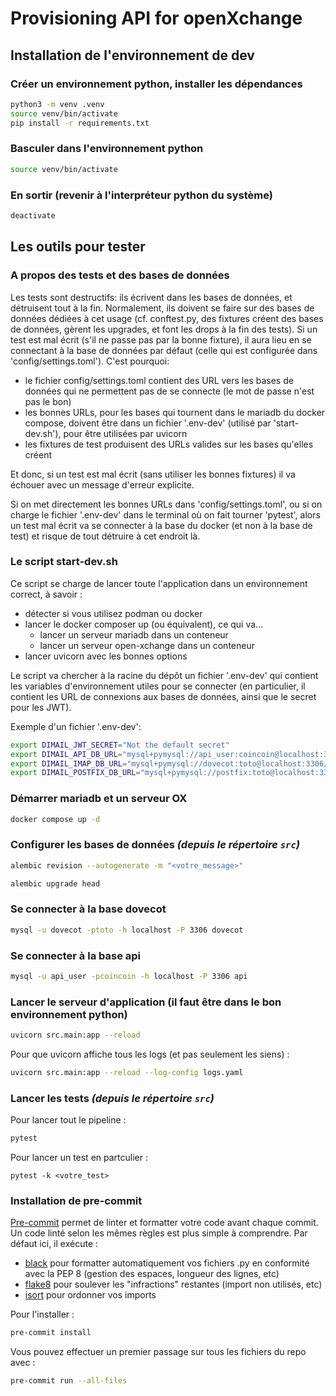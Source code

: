 # Provisioning API for openXchange

## Installation de l'environnement de dev

### Créer un environnement python, installer les dépendances
```bash
python3 -m venv .venv
source venv/bin/activate
pip install -r requirements.txt
```

### Basculer dans l'environnement python
```bash
source venv/bin/activate
```

### En sortir (revenir à l'interpréteur python du système)
```bash
deactivate
```

## Les outils pour tester

### A propos des tests et des bases de données

Les tests sont destructifs: ils écrivent dans les bases de données, et détruisent
tout à la fin. Normalement, ils doivent se faire sur des bases de données dédiées
à cet usage (cf. conftest.py, des fixtures créent des bases de données, gèrent les
upgrades, et font les drops à la fin des tests). Si un test est mal écrit (s'il ne
passe pas par la bonne fixture), il aura lieu en se connectant à la base de données
par défaut (celle qui est configurée dans 'config/settings.toml'). C'est pourquoi:
- le fichier config/settings.toml contient des URL vers les bases de données qui ne
  permettent pas de se connecte (le mot de passe n'est pas le bon)
- les bonnes URLs, pour les bases qui tournent dans le mariadb du docker compose,
  doivent être dans un fichier '.env-dev' (utilisé par 'start-dev.sh'), pour être
  utilisées par uvicorn
- les fixtures de test produisent des URLs valides sur les bases qu'elles créent

Et donc, si un test est mal écrit (sans utiliser les bonnes fixtures) il va échouer
avec un message d'erreur explicite.

Si on met directement les bonnes URLs dans 'config/settings.toml', ou si on charge
le fichier '.env-dev' dans le terminal où on fait tourner 'pytest', alors un test
mal écrit va se connecter à la base du docker (et non à la base de test) et risque
de tout détruire à cet endroit là.

### Le script start-dev.sh

Ce script se charge de lancer toute l'application dans un environnement correct, à savoir :
- détecter si vous utilisez podman ou docker
- lancer le docker composer up (ou équivalent), ce qui va...
  - lancer un serveur mariadb dans un conteneur
  - lancer un serveur open-xchange dans un conteneur
- lancer uvicorn avec les bonnes options

Le script va chercher à la racine du dépôt un fichier '.env-dev' qui contient les variables
d'environnement utiles pour se connecter (en particulier, il contient les URL de connexions
aux bases de données, ainsi que le secret pour les JWT).

Exemple d'un fichier '.env-dev':

```bash
export DIMAIL_JWT_SECRET="Not the default secret"
export DIMAIL_API_DB_URL="mysql+pymysql://api_user:coincoin@localhost:3306/api"
export DIMAIL_IMAP_DB_URL="mysql+pymysql://dovecot:toto@localhost:3306/dovecot"
export DIMAIL_POSTFIX_DB_URL="mysql+pymysql://postfix:toto@localhost:3306/dovecot"
```

### Démarrer mariadb et un serveur OX
```bash
docker compose up -d
```

### Configurer les bases de données _(depuis le répertoire `src`)_
```bash
alembic revision --autogenerate -m "<votre_message>" 

alembic upgrade head
```

### Se connecter à la base dovecot
```bash
mysql -u dovecot -ptoto -h localhost -P 3306 dovecot
```

### Se connecter à la base api
```bash
mysql -u api_user -pcoincoin -h localhost -P 3306 api
```

### Lancer le serveur d'application (il faut être dans le bon environnement python)
```bash
uvicorn src.main:app --reload
```

Pour que uvicorn affiche tous les logs (et pas seulement les siens) :
```bash
uvicorn src.main:app --reload --log-config logs.yaml
```

### Lancer les tests _(depuis le répertoire `src`)_

Pour lancer tout le pipeline :
```bash 
pytest
```

Pour lancer un test en partculier :
```
pytest -k <votre_test> 
```


### Installation de pre-commit

[Pre-commit](https://pre-commit.com/) permet de linter et formatter votre code avant chaque commit. Un code linté selon les mêmes règles est plus simple à comprendre. Par défaut ici, il exécute :

- [black](https://github.com/psf/black) pour formatter automatiquement vos fichiers .py en conformité avec la PEP 8 (gestion des espaces, longueur des lignes, etc)
- [flake8](https://github.com/pycqa/flake8) pour soulever les "infractions" restantes (import non utilisés, etc)
- [isort](https://github.com/pycqa/isort) pour ordonner vos imports

Pour l'installer :
```bash
pre-commit install
```

Vous pouvez effectuer un premier passage sur tous les fichiers du repo avec :
```bash
pre-commit run --all-files
```
